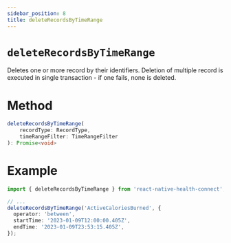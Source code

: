 ```yaml
---
sidebar_position: 8
title: deleteRecordsByTimeRange
---
```


# `deleteRecordsByTimeRange`

Deletes one or more record by their identifiers. Deletion of multiple record is executed in single transaction - if one fails, none is deleted.

# Method

```ts
deleteRecordsByTimeRange(
    recordType: RecordType,
    timeRangeFilter: TimeRangeFilter
): Promise<void>
```

# Example

```ts
import { deleteRecordsByTimeRange } from 'react-native-health-connect';

// ...
deleteRecordsByTimeRange('ActiveCaloriesBurned', {
  operator: 'between',
  startTime: '2023-01-09T12:00:00.405Z',
  endTime: '2023-01-09T23:53:15.405Z',
});
```
